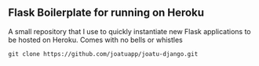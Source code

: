 ## Flask Boilerplate for running on Heroku
A small repository that I use to quickly instantiate new Flask applications to be hosted on Heroku. Comes with no bells or whistles
```
git clone https://github.com/joatuapp/joatu-django.git
```
